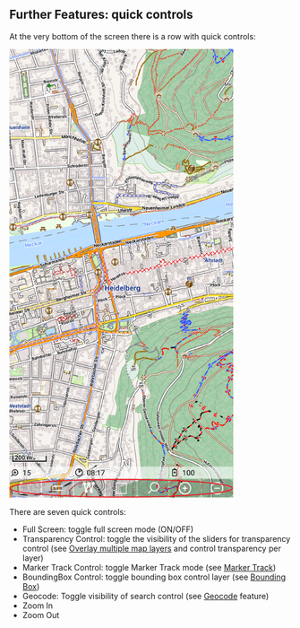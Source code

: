 ## Further Features: quick controls

At the very bottom of the screen there is a row with quick controls:

<img src="./qc1.png" width="400" />&nbsp;

There are seven quick controls:
- Full Screen: toggle full screen mode (ON/OFF)
- Transparency Control: toggle the visibility of the sliders for transparency control (see 
[Overlay multiple map layers](../../MainMapFeatures/MapMulti/multimap.md) and control transparency per layer)
- Marker Track Control: toggle Marker Track mode (see [Marker Track](../../MainTrackFeatures/MarkerTrack/markertrack.md))
- BoundingBox Control: toggle bounding box control layer (see [Bounding Box](../../MainTrackFeatures/BoundingBox/boundingbox.md))
- Geocode: Toggle visibility of search control (see [Geocode](../../FurtherFeatures/Geocode/geocode.md) feature)  
- Zoom In
- Zoom Out

 

